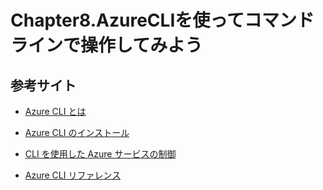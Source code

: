 # Chapter8.AzureCLIを使ってコマンドラインで操作してみよう

## 参考サイト

- [Azure CLI とは](https://docs.microsoft.com/ja-jp/cli/azure/what-is-azure-cli?view=azure-cli-latest)

- [Azure CLI のインストール](https://docs.microsoft.com/ja-jp/cli/azure/install-azure-cli?view=azure-cli-latest)

- [CLI を使用した Azure サービスの制御](https://docs.microsoft.com/ja-jp/learn/modules/control-azure-services-with-cli/)

- [Azure CLI リファレンス](https://docs.microsoft.com/ja-jp/cli/azure/reference-index?view=azure-cli-latest)


